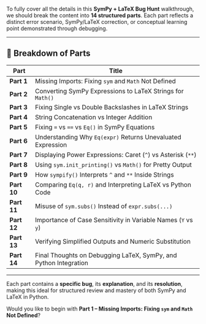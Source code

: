 To fully cover all the details in this **SymPy + LaTeX Bug Hunt** walkthrough, we should break the content into **14 structured parts**. Each part reflects a distinct error scenario, SymPy/LaTeX correction, or conceptual learning point demonstrated through debugging.

---

## 🧩 Breakdown of Parts

|Part|Title|
|---|---|
|**Part 1**|Missing Imports: Fixing `sym` and `Math` Not Defined|
|**Part 2**|Converting SymPy Expressions to LaTeX Strings for `Math()`|
|**Part 3**|Fixing Single vs Double Backslashes in LaTeX Strings|
|**Part 4**|String Concatenation vs Integer Addition|
|**Part 5**|Fixing `=` vs `==` vs `Eq()` in SymPy Equations|
|**Part 6**|Understanding Why `Eq(expr)` Returns Unevaluated Expression|
|**Part 7**|Displaying Power Expressions: Caret (`^`) vs Asterisk (`**`)|
|**Part 8**|Using `sym.init_printing()` vs `Math()` for Pretty Output|
|**Part 9**|How `sympify()` Interprets `^` and `**` Inside Strings|
|**Part 10**|Comparing `Eq(q, r)` and Interpreting LaTeX vs Python Code|
|**Part 11**|Misuse of `sym.subs()` Instead of `expr.subs(...)`|
|**Part 12**|Importance of Case Sensitivity in Variable Names (`Y` vs `y`)|
|**Part 13**|Verifying Simplified Outputs and Numeric Substitution|
|**Part 14**|Final Thoughts on Debugging LaTeX, SymPy, and Python Integration|

---

Each part contains a **specific bug**, its **explanation**, and its **resolution**, making this ideal for structured review and mastery of both SymPy and LaTeX in Python.

Would you like to begin with **Part 1 – Missing Imports: Fixing `sym` and `Math` Not Defined**?